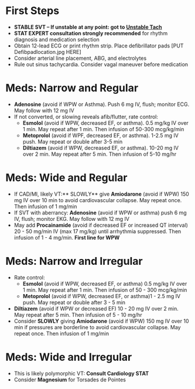 # First Steps
* **STABLE SVT – If unstable at any point: got to [Unstable Tach]( UnstableTach)**
* **STAT EXPERT consultation strongly recommended** for rhythm diagnosis and medication selection 
* Obtain 12-lead ECG or print rhythm strip. Place defibrillator pads [PUT Defibpadlocation.jpg HERE] 
* Consider arterial line placement, ABG, and electrolytes
* Rule out sinus tachycardia. Consider vagal maneuver before medication

# Meds: Narrow and Regular 
*  **Adenosine** (avoid if WPW or Asthma). Push 6 mg IV, flush; monitor ECG. May follow with 12 mg IV
* If not converted, or slowing reveals afib/flutter, rate control: 
    * **Esmolol** (avoid if WPW, decreased EF, or asthma). 0.5 mg/kg IV over 1 min. May repeat after 1 min. Then infusion of 50-300 mcg/kg/min 
    * **Metoprolol** (avoid if WPF, decreased EF, or asthma). 1-2.5 mg IV push. May repeat or double after 3-5 min
    * **Diltiazem** (avoid if WPW, decreased EF, or asthma). 10-20 mg IV over 2 min. May repeat after 5 min. Then infusion of 5-10 mg/hr 

# Meds: Wide and Regular 
* If CAD/MI, likely VT:** SLOWLY** give **Amiodarone** (avoid if WPW) 150 mg IV over 10 min to avoid cardiovascular collapse. May repeat once. Then infusion of 1 mg/min
* If SVT with aberrancy: **Adenosine** (avoid if WPW or asthma) push 6 mg IV, flush; monitor EKG. May follow with 12 mg IV
* May add **Procainamide** (avoid if decreased EF or increased QT interval) 20 - 50 mg/min IV (max 17 mg/kg) until arrhythmia suppressed. Then infusion of 1 - 4 mg/min. **First line for WPW**

# Meds: Narrow and Irregular 
* Rate control: 
    * **Esmolol** (avoid if WPW, decreased EF, or asthma) 0.5 mg/kg IV over 1 min. May repeat after 1 min. Then infusion of 50 - 300 mcg/kg/min
    * **Metoprolol** (avoid if WPW, decreased EF, or asthma)1 - 2.5 mg IV push. May repeat or double after 3 - 5 min
* **Diltiazem** (avoid if WPW or decreased EF) 10 - 20 mg IV over 2 min. May repeat after 5 min. Then infusion of 5 - 10 mg/hr
* Consider **SLOWLY** giving **Amiodarone** (avoid if WPW) 150 mg IV over 10 min if pressures are borderline to avoid cardiovascular collapse. May repeat once. Then infusion of 1 mg/min

# Meds: Wide and Irregular
* This is likely polymorphic VT: **Consult Cardiology STAT**
* Consider **Magnesium** for Torsades de Pointes

